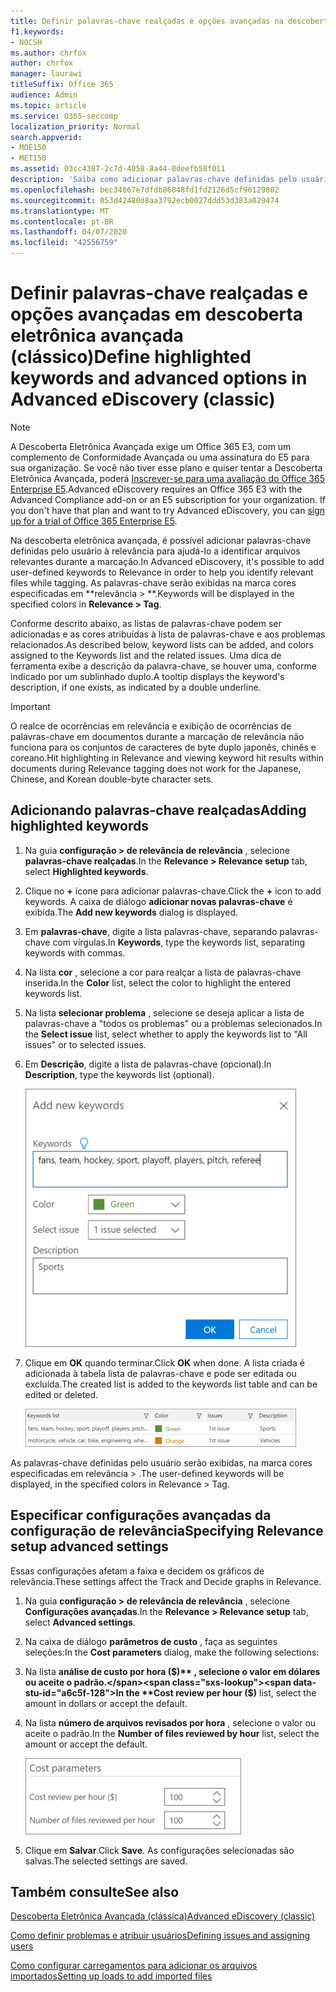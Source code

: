 ```yaml
---
title: Definir palavras-chave realçadas e opções avançadas na descoberta eletrônica avançada do Office 365
f1.keywords:
- NOCSH
ms.author: chrfox
author: chrfox
manager: laurawi
titleSuffix: Office 365
audience: Admin
ms.topic: article
ms.service: O365-seccomp
localization_priority: Normal
search.appverid:
- MOE150
- MET150
ms.assetid: 03cc4387-2c7d-4058-8a44-0deefb58f011
description: 'Saiba como adicionar palavras-chave definidas pelo usuário à relevância para ajudar a identificar arquivos relevantes durante a marcação na descoberta eletrônica avançada do Office 365 e especificar os parâmetros de custo.  '
ms.openlocfilehash: bec34867e7dfdb86848fd1fd2126d5cf96129802
ms.sourcegitcommit: 053d42480d8aa3792ecb0027ddd53d383a029474
ms.translationtype: MT
ms.contentlocale: pt-BR
ms.lasthandoff: 04/07/2020
ms.locfileid: "42556759"
---
```

# <a name="define-highlighted-keywords-and-advanced-options-in-advanced-ediscovery-classic"></a><span data-ttu-id="a6c5f-103">Definir palavras-chave realçadas e opções avançadas em descoberta eletrônica avançada (clássico)</span><span class="sxs-lookup"><span data-stu-id="a6c5f-103">Define highlighted keywords and advanced options in Advanced eDiscovery (classic)</span></span>

> [!NOTE]
> <span data-ttu-id="a6c5f-p101">A Descoberta Eletrônica Avançada exige um Office 365 E3, com um complemento de Conformidade Avançada ou uma assinatura do E5 para sua organização. Se você não tiver esse plano e quiser tentar a Descoberta Eletrônica Avançada, poderá [Inscrever-se para uma avaliação do Office 365 Enterprise E5](https://go.microsoft.com/fwlink/p/?LinkID=698279).</span><span class="sxs-lookup"><span data-stu-id="a6c5f-p101">Advanced eDiscovery requires an Office 365 E3 with the Advanced Compliance add-on or an E5 subscription for your organization. If you don't have that plan and want to try Advanced eDiscovery, you can [sign up for a trial of Office 365 Enterprise E5](https://go.microsoft.com/fwlink/p/?LinkID=698279).</span></span> 
  
<span data-ttu-id="a6c5f-106">Na descoberta eletrônica avançada, é possível adicionar palavras-chave definidas pelo usuário à relevância para ajudá-lo a identificar arquivos relevantes durante a marcação.</span><span class="sxs-lookup"><span data-stu-id="a6c5f-106">In Advanced eDiscovery, it's possible to add user-defined keywords to Relevance in order to help you identify relevant files while tagging.</span></span> <span data-ttu-id="a6c5f-107">As palavras-chave serão exibidas na marca cores especificadas em \*\*relevância \> \*\*.</span><span class="sxs-lookup"><span data-stu-id="a6c5f-107">Keywords will be displayed in the specified colors in **Relevance \> Tag**.</span></span> 
  
<span data-ttu-id="a6c5f-108">Conforme descrito abaixo, as listas de palavras-chave podem ser adicionadas e as cores atribuídas à lista de palavras-chave e aos problemas relacionados.</span><span class="sxs-lookup"><span data-stu-id="a6c5f-108">As described below, keyword lists can be added, and colors assigned to the Keywords list and the related issues.</span></span> <span data-ttu-id="a6c5f-109">Uma dica de ferramenta exibe a descrição da palavra-chave, se houver uma, conforme indicado por um sublinhado duplo.</span><span class="sxs-lookup"><span data-stu-id="a6c5f-109">A tooltip displays the keyword's description, if one exists, as indicated by a double underline.</span></span>
  
> [!IMPORTANT]
> <span data-ttu-id="a6c5f-110">O realce de ocorrências em relevância e exibição de ocorrências de palavras-chave em documentos durante a marcação de relevância não funciona para os conjuntos de caracteres de byte duplo japonês, chinês e coreano.</span><span class="sxs-lookup"><span data-stu-id="a6c5f-110">Hit highlighting in Relevance and viewing keyword hit results within documents during Relevance tagging does not work for the Japanese, Chinese, and Korean double-byte character sets.</span></span> 
  
## <a name="adding-highlighted-keywords"></a><span data-ttu-id="a6c5f-111">Adicionando palavras-chave realçadas</span><span class="sxs-lookup"><span data-stu-id="a6c5f-111">Adding highlighted keywords</span></span>

1. <span data-ttu-id="a6c5f-112">Na guia **configuração \> de relevância de relevância** , selecione **palavras-chave realçadas**.</span><span class="sxs-lookup"><span data-stu-id="a6c5f-112">In the **Relevance \> Relevance setup** tab, select **Highlighted keywords**.</span></span>
    
2. <span data-ttu-id="a6c5f-113">Clique no **+** ícone para adicionar palavras-chave.</span><span class="sxs-lookup"><span data-stu-id="a6c5f-113">Click the **+** icon to add keywords.</span></span> <span data-ttu-id="a6c5f-114">A caixa de diálogo **adicionar novas palavras-chave** é exibida.</span><span class="sxs-lookup"><span data-stu-id="a6c5f-114">The **Add new keywords** dialog is displayed.</span></span> 
    
3. <span data-ttu-id="a6c5f-115">Em **palavras-chave**, digite a lista palavras-chave, separando palavras-chave com vírgulas.</span><span class="sxs-lookup"><span data-stu-id="a6c5f-115">In **Keywords**, type the keywords list, separating keywords with commas.</span></span> 
    
4. <span data-ttu-id="a6c5f-116">Na lista **cor** , selecione a cor para realçar a lista de palavras-chave inserida.</span><span class="sxs-lookup"><span data-stu-id="a6c5f-116">In the **Color** list, select the color to highlight the entered keywords list.</span></span> 
    
5. <span data-ttu-id="a6c5f-117">Na lista **selecionar problema** , selecione se deseja aplicar a lista de palavras-chave a "todos os problemas" ou a problemas selecionados.</span><span class="sxs-lookup"><span data-stu-id="a6c5f-117">In the **Select issue** list, select whether to apply the keywords list to "All issues" or to selected issues.</span></span> 
    
6. <span data-ttu-id="a6c5f-118">Em **Descrição**, digite a lista de palavras-chave (opcional).</span><span class="sxs-lookup"><span data-stu-id="a6c5f-118">In **Description**, type the keywords list (optional).</span></span>
    
    ![Adicionar novas palavras-chave](../media/1683a71f-0875-48fc-b4ef-01f3b0e8e8e9.png)
  
7. <span data-ttu-id="a6c5f-120">Clique em **OK** quando terminar.</span><span class="sxs-lookup"><span data-stu-id="a6c5f-120">Click **OK** when done.</span></span> <span data-ttu-id="a6c5f-121">A lista criada é adicionada à tabela lista de palavras-chave e pode ser editada ou excluída.</span><span class="sxs-lookup"><span data-stu-id="a6c5f-121">The created list is added to the keywords list table and can be edited or deleted.</span></span> 
    
    ![Lista de palavras-chave de configuração de relevância](../media/a05d5ec0-8bde-470d-97e2-456b169281d6.png)
  
<span data-ttu-id="a6c5f-123">As palavras-chave definidas pelo usuário serão exibidas, na marca cores especificadas em relevância \> .</span><span class="sxs-lookup"><span data-stu-id="a6c5f-123">The user-defined keywords will be displayed, in the specified colors in Relevance \> Tag.</span></span> 
  
## <a name="specifying-relevance-setup-advanced-settings"></a><span data-ttu-id="a6c5f-124">Especificar configurações avançadas da configuração de relevância</span><span class="sxs-lookup"><span data-stu-id="a6c5f-124">Specifying Relevance setup advanced settings</span></span>

<span data-ttu-id="a6c5f-125">Essas configurações afetam a faixa e decidem os gráficos de relevância.</span><span class="sxs-lookup"><span data-stu-id="a6c5f-125">These settings affect the Track and Decide graphs in Relevance.</span></span>
  
1. <span data-ttu-id="a6c5f-126">Na guia **configuração \> de relevância de relevância** , selecione **Configurações avançadas**.</span><span class="sxs-lookup"><span data-stu-id="a6c5f-126">In the **Relevance \> Relevance setup** tab, select **Advanced settings**.</span></span>
    
2. <span data-ttu-id="a6c5f-127">Na caixa de diálogo **parâmetros de custo** , faça as seguintes seleções:</span><span class="sxs-lookup"><span data-stu-id="a6c5f-127">In the **Cost parameters** dialog, make the following selections:</span></span> 
    
1. <span data-ttu-id="a6c5f-128">Na lista **análise de custo por hora ($)** , selecione o valor em dólares ou aceite o padrão.</span><span class="sxs-lookup"><span data-stu-id="a6c5f-128">In the **Cost review per hour ($)** list, select the amount in dollars or accept the default.</span></span> 
    
2. <span data-ttu-id="a6c5f-129">Na lista **número de arquivos revisados por hora** , selecione o valor ou aceite o padrão.</span><span class="sxs-lookup"><span data-stu-id="a6c5f-129">In the **Number of files reviewed by hour** list, select the amount or accept the default.</span></span> 
    
    ![Parâmetros de custo de instalação de relevância](../media/bab7b5b7-6297-4e7c-b0a6-ba5aa8b21787.png)
  
3. <span data-ttu-id="a6c5f-131">Clique em **Salvar**.</span><span class="sxs-lookup"><span data-stu-id="a6c5f-131">Click **Save**.</span></span> <span data-ttu-id="a6c5f-132">As configurações selecionadas são salvas.</span><span class="sxs-lookup"><span data-stu-id="a6c5f-132">The selected settings are saved.</span></span>
    
## <a name="see-also"></a><span data-ttu-id="a6c5f-133">Também consulte</span><span class="sxs-lookup"><span data-stu-id="a6c5f-133">See also</span></span>

[<span data-ttu-id="a6c5f-134">Descoberta Eletrônica Avançada (clássica)</span><span class="sxs-lookup"><span data-stu-id="a6c5f-134">Advanced eDiscovery (classic)</span></span>](office-365-advanced-ediscovery.md)
  
[<span data-ttu-id="a6c5f-135">Como definir problemas e atribuir usuários</span><span class="sxs-lookup"><span data-stu-id="a6c5f-135">Defining issues and assigning users</span></span>](define-issues-and-assign-users.md)
  
[<span data-ttu-id="a6c5f-136">Como configurar carregamentos para adicionar os arquivos importados</span><span class="sxs-lookup"><span data-stu-id="a6c5f-136">Setting up loads to add imported files</span></span>](set-up-loads-to-add-imported-files.md)

